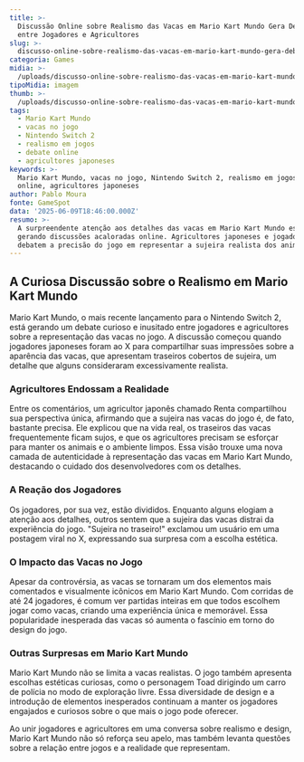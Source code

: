 ```yaml
---
title: >-
  Discussão Online sobre Realismo das Vacas em Mario Kart Mundo Gera Debate
  entre Jogadores e Agricultores
slug: >-
  discusso-online-sobre-realismo-das-vacas-em-mario-kart-mundo-gera-debate-entre-jogadores-e-agricultores
categoria: Games
midia: >-
  /uploads/discusso-online-sobre-realismo-das-vacas-em-mario-kart-mundo-gera-debate-entre-jogadores-e-agricultores-thumb.png
tipoMidia: imagem
thumb: >-
  /uploads/discusso-online-sobre-realismo-das-vacas-em-mario-kart-mundo-gera-debate-entre-jogadores-e-agricultores-thumb.png
tags:
  - Mario Kart Mundo
  - vacas no jogo
  - Nintendo Switch 2
  - realismo em jogos
  - debate online
  - agricultores japoneses
keywords: >-
  Mario Kart Mundo, vacas no jogo, Nintendo Switch 2, realismo em jogos, debate
  online, agricultores japoneses
author: Pablo Moura
fonte: GameSpot
data: '2025-06-09T18:46:00.000Z'
resumo: >-
  A surpreendente atenção aos detalhes das vacas em Mario Kart Mundo está
  gerando discussões acaloradas online. Agricultores japoneses e jogadores
  debatem a precisão do jogo em representar a sujeira realista dos animais.
---
```


## A Curiosa Discussão sobre o Realismo em Mario Kart Mundo

Mario Kart Mundo, o mais recente lançamento para o Nintendo Switch 2, está gerando um debate curioso e inusitado entre jogadores e agricultores sobre a representação das vacas no jogo. A discussão começou quando jogadores japoneses foram ao X para compartilhar suas impressões sobre a aparência das vacas, que apresentam traseiros cobertos de sujeira, um detalhe que alguns consideraram excessivamente realista.

### Agricultores Endossam a Realidade

Entre os comentários, um agricultor japonês chamado Renta compartilhou sua perspectiva única, afirmando que a sujeira nas vacas do jogo é, de fato, bastante precisa. Ele explicou que na vida real, os traseiros das vacas frequentemente ficam sujos, e que os agricultores precisam se esforçar para manter os animais e o ambiente limpos. Essa visão trouxe uma nova camada de autenticidade à representação das vacas em Mario Kart Mundo, destacando o cuidado dos desenvolvedores com os detalhes.

### A Reação dos Jogadores

Os jogadores, por sua vez, estão divididos. Enquanto alguns elogiam a atenção aos detalhes, outros sentem que a sujeira das vacas distrai da experiência do jogo. "Sujeira no traseiro!" exclamou um usuário em uma postagem viral no X, expressando sua surpresa com a escolha estética.

### O Impacto das Vacas no Jogo

Apesar da controvérsia, as vacas se tornaram um dos elementos mais comentados e visualmente icônicos em Mario Kart Mundo. Com corridas de até 24 jogadores, é comum ver partidas inteiras em que todos escolhem jogar como vacas, criando uma experiência única e memorável. Essa popularidade inesperada das vacas só aumenta o fascínio em torno do design do jogo.

### Outras Surpresas em Mario Kart Mundo

Mario Kart Mundo não se limita a vacas realistas. O jogo também apresenta escolhas estéticas curiosas, como o personagem Toad dirigindo um carro de polícia no modo de exploração livre. Essa diversidade de design e a introdução de elementos inesperados continuam a manter os jogadores engajados e curiosos sobre o que mais o jogo pode oferecer.

Ao unir jogadores e agricultores em uma conversa sobre realismo e design, Mario Kart Mundo não só reforça seu apelo, mas também levanta questões sobre a relação entre jogos e a realidade que representam.

